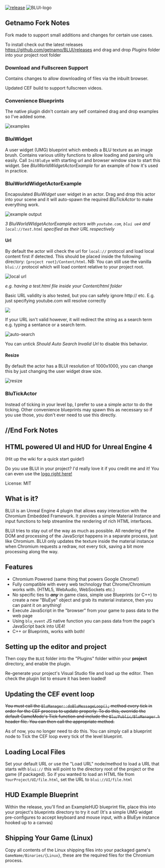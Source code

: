 [![release](https://img.shields.io/github/release/getnamo/BLUI.svg?style=flat-square)](https://github.com/getnamo/BLUI/releases)
![BLUI-logo](https://cloud.githubusercontent.com/assets/1334174/5969395/201a1202-a7f1-11e4-98a4-12bc6793f830.png)

## Getnamo Fork Notes

Fork made to support small additions and changes for certain use cases.

To install check out the latest releases https://github.com/getnamo/BLUI/releases and drag and drop *Plugins* folder into your project root folder

### Download and Fullscreen Support

Contains changes to allow downloading of files via the inbuilt browser.

Updated CEF build to support fullscreen videos.

### Convenience Blueprints

The native plugin didn't contain any self contained drag and drop examples so I've added some.

![examples](https://i.imgur.com/UOCEHM8.png)

### BluiWidget

A user widget (UMG) blueprint which embeds a BLU texture as an image brush. Contains various utility functions to allow loading and parsing urls easily. Call ```InitBluEye``` with starting url and browser window size to start this widget. See *BluiWorldWidgetActorExample* for an example of how it's used in practice.


### BluiWorldWidgetActorExample

Encapsulated *BluiWidget* user widget in an actor. Drag and drop this actor into your scene and it will auto-spawn the required *BluTickActor* to make everything work.

![example output](https://i.imgur.com/bso2ah6.png)

*3 BluiWorldWIdgetActorExample actors with ```youtube.com```, ```blui ue4``` and ```local://test.html``` specified as their URL respectively*


#### Url

By default the actor will check the url for ```local://``` protocol and load local content first if detected. This should be placed inside the following directory: ```{project root}/Content/html```. NB: You can still use the vanilla ```blui://``` protocol which will load content relative to your project root.

![local url](https://i.imgur.com/30hk67Z.png)

*e.g. having a test.html file inside your Content/html folder*


Basic URL validity is also tested, but you can safely ignore http:// etc. E.g. just specifying youtube.com will resolve correctly

![](https://i.imgur.com/R6we4jO.png)


If your URL isn't valid however, it will redirect the string as a search term e.g. typing a sentance or a search term.

![auto-search](https://i.imgur.com/iDoXyFy.png)


You can untick *Should Auto Search Invalid Url* to disable this behavior.

#### Resize
By default the actor has a BLUI resolution of 1000x1000, you can change this by just changing the user widget draw size.

![resize](https://i.imgur.com/kB8X4I5.png)



### BluTickActor

Instead of ticking in your level bp, I prefer to use a simple actor to do the ticking. Other convenience blueprints may spawn this as necessary so if you use those, you don't ever need to use this directly.

## //End Fork Notes

## HTML powered UI and HUD for Unreal Engine 4
(Hit up the wiki for a quick start guide!)

Do you use BLUI in your project? I'd really love it if you credit me and it! You can even use the [logo right here!](https://res.cloudinary.com/aaronshea/image/upload/v1423576170/BLUI-Transparent_eu582n.png)

License: MIT

What is it?
---------------------------------------
BLUI is an Unreal Engine 4 plugin that allows easy interaction with the Chromium Embedded Framework. It provides a simple Material Instance and input functions to help streamline the rendering of rich HTML interfaces.

BLUI tries to stay out of the way as much as possible. All rendering of the DOM and processing of the JavaScript happens in a separate process, just like Chromium. BLUI only updates the texture inside the material instance when Chromium requests a redraw, not every tick, saving a bit more processing along the way.

Features
---------------------------------------
+ Chromium Powered (same thing that powers Google Chrome!)
+ Fully compatible with every web technology that Chrome/Chromium works with. (HTML5, WebAudio, WebSockets etc.)
+ No specific ties to ***any*** in game class, simple use Blueprints (or C++) to create a new "BluEye" object and grab its material instance, then you can paint it on anything!
+ Execute JavaScript in the "browser" from your game to pass data to the web page
+ Using `blu_event` JS native function you can pass data from the page's JavaScript back into UE4!
+ C++ or Blueprints, works with both!

Setting up the editor and project
---------------------------------------
Then copy the `BLUI` folder into the "Plugins" folder within your **project** directory, and enable the plugin.

Re-generate your project's Visual Studio file and load up the editor. Then check the plugin list to ensure it has been loaded!

Updating the CEF event loop
---------------------------------------
~~You must call the `BluManager::doBluMessageLoop();` method every tick in order for the CEF process to update properly. To do this, override the default GameMode's Tick function and include the `Blu/Public/BluManager.h` header file. You can then call the appropriate method.~~

As of now, you no longer need to do this. You can simply call a blueprint node to Tick the CEF loop every tick of the level blueprint.


Loading Local Files
---------------------------------------
Set your default URL or use the "Load URL" node/method to load a URL that starts with `blui://` this will point to the directory root of the project or the game (if packaged). So if you wanted to load an HTML file from `YourProject/UI/file.html`, set the URL to `blui://UI/file.html`


HUD Example Blueprint
---------------------------------------
Within the release, you'll find an ExampleHUD blueprint file, place this into your project's blueprints directory to try it out! (It's a simple UMG widget pre-configures to accept keyboard and mouse input, with a BluEye instance hooked up to a canvas)


Shipping Your Game (Linux)
---------------------------------------
Copy all contents of the Linux shipping files into your packaged game's `GameName/Binaries/{Linux}`, these are the required files for the Chromium process.
